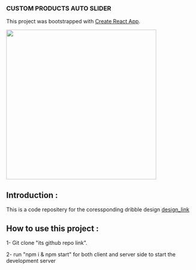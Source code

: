 ### CUSTOM PRODUCTS AUTO SLIDER
This project was bootstrapped with [Create React App](https://github.com/facebook/create-react-app).

<img src="https://user-images.githubusercontent.com/60320144/201084607-0702ee62-6daa-48df-ae8e-320df0ac6ffc.gif" width="400" />


## Introduction :
This is a code repositery for the coressponding dribble design [design_link](shorturl.at/qLOTZ)

## How to use this project :
1- Git clone "its github repo link".

2- run "npm i & npm start" for both client and server side to start the development server  
